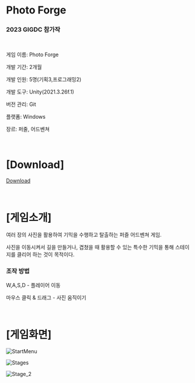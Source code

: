 # Photo Forge

### **2023 GIGDC 참가작**

<br>

게임 이름: Photo Forge

개발 기간: 2개월

개발 인원: 5명(기획3,프로그래밍2)

개발 도구: Unity(2021.3.26f.1)

버전 관리: Git

플랫폼: Windows

장르: 퍼줄, 어드벤쳐

<br>

# [Download]

[Download](https://github.com/bubbletok/PhotoForge_Release/releases/tag/v0.7)

<br>

# [게임소개]

여러 장의 사진을 활용하여 기믹을 수행하고 탈출하는 퍼즐 어드벤쳐 게임.

사진을 이동시켜서 길을 만들거나, 겹쳤을 때 활용할 수 있는 특수한 기믹을 통해 스테이지를 클리어 하는 것이 목적이다.

### 조작 방법

W,A,S,D - 플레이어 이동

마우스 클릭 & 드래그 - 사진 움직이기

<br>

# [게임화면]

![StartMenu](https://github.com/bubbletok/PhotoForge/assets/62411634/a323147f-728b-4ffe-836a-380b5f2a1099)

![Stages](https://github.com/bubbletok/PhotoForge/assets/62411634/44e914a5-20b0-4c5b-9685-37899b26ad30)

![Stage_2](https://github.com/bubbletok/PhotoForge/assets/62411634/bdba1623-84e3-4d1b-a5ae-61cbc0e3808d)
